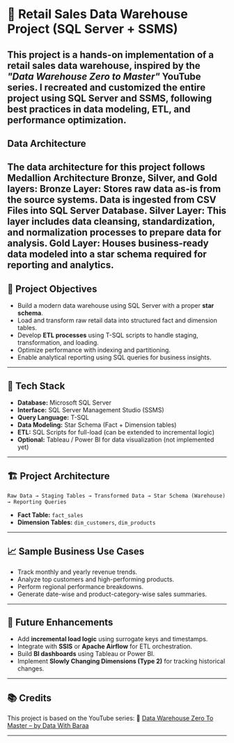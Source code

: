 # 🚀 Retail Sales Data Warehouse Project (SQL Server + SSMS)

This project is a hands-on implementation of a **retail sales data warehouse**, inspired by the *"Data Warehouse Zero to Master"* YouTube series. I recreated and customized the entire project using **SQL Server** and **SSMS**, following best practices in data modeling, ETL, and performance optimization.
---
## Data Architecture
The data architecture for this project follows Medallion Architecture Bronze, Silver, and Gold layers:
Bronze Layer: Stores raw data as-is from the source systems. Data is ingested from CSV Files into SQL Server Database.
Silver Layer: This layer includes data cleansing, standardization, and normalization processes to prepare data for analysis.
Gold Layer: Houses business-ready data modeled into a star schema required for reporting and analytics.
---

## 📌 Project Objectives

* Build a modern data warehouse using SQL Server with a proper **star schema**.
* Load and transform raw retail data into structured fact and dimension tables.
* Develop **ETL processes** using T-SQL scripts to handle staging, transformation, and loading.
* Optimize performance with indexing and partitioning.
* Enable analytical reporting using SQL queries for business insights.

---

## 🧰 Tech Stack

* **Database:** Microsoft SQL Server
* **Interface:** SQL Server Management Studio (SSMS)
* **Query Language:** T-SQL
* **Data Modeling:** Star Schema (Fact + Dimension tables)
* **ETL:** SQL Scripts for full-load (can be extended to incremental logic)
* **Optional:** Tableau / Power BI for data visualization (not implemented yet)

---

## 🏗️ Project Architecture

```
Raw Data → Staging Tables → Transformed Data → Star Schema (Warehouse) → Reporting Queries
```

* **Fact Table:** `fact_sales`
* **Dimension Tables:** `dim_customers`, `dim_products`

---

## 📈 Sample Business Use Cases

* Track monthly and yearly revenue trends.
* Analyze top customers and high-performing products.
* Perform regional performance breakdowns.
* Generate date-wise and product-category-wise sales summaries.

---

## 🔄 Future Enhancements

* Add **incremental load logic** using surrogate keys and timestamps.
* Integrate with **SSIS** or **Apache Airflow** for ETL orchestration.
* Build **BI dashboards** using Tableau or Power BI.
* Implement **Slowly Changing Dimensions (Type 2)** for tracking historical changes.

---

## 📚 Credits

This project is based on the YouTube series:
🎥 [Data Warehouse Zero To Master – by Data With Baraa](https://www.youtube.com/watch?v=t0znN5pCdzc&list=PLNFyyGG_pKeTbkpKYbInC9LHhSNYsurag)

---
